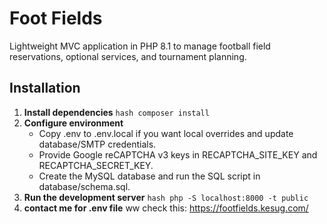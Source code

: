 # Foot Fields

Lightweight MVC application in PHP 8.1 to manage football field reservations, optional services, and tournament planning.

## Installation

1. **Install dependencies**
   `hash
   composer install
   `
2. **Configure environment**
   - Copy .env to .env.local if you want local overrides and update database/SMTP credentials.
   - Provide Google reCAPTCHA v3 keys in RECAPTCHA_SITE_KEY and RECAPTCHA_SECRET_KEY.
   - Create the MySQL database and run the SQL script in database/schema.sql.
3. **Run the development server**
   `hash
   php -S localhost:8000 -t public
   `
4. **contact me for .env file** ww
check this:
https://footfields.kesug.com/

